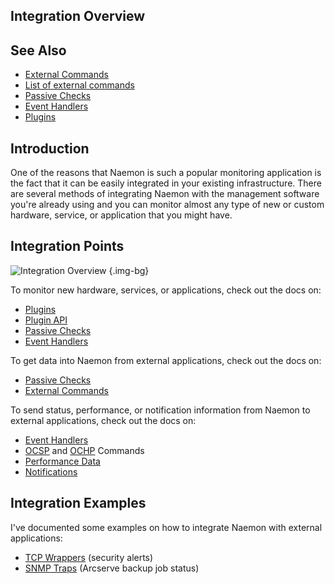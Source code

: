 ## Integration Overview

## See Also
- [External Commands](extcommands)
- [List of external commands](/documentation/developer/externalcommands/)
- [Passive Checks](passivechecks)
- [Event Handlers](eventhandlers)
- [Plugins](plugins)

## Introduction

One of the reasons that Naemon is such a popular monitoring application is the fact that it can be easily integrated in your existing infrastructure.  There are several methods of integrating Naemon with the management software you're already using and you can monitor almost any type of new or custom hardware, service, or application that you might have.

## Integration Points

![Integration Overview](/images/usersguide/svg/integrationoverview.svg) {.img-bg}

To monitor new hardware, services, or applications, check out the docs on:

- [Plugins](plugins)
- [Plugin API](pluginapi)
- [Passive Checks](passivechecks)
- [Event Handlers](eventhandlers)


To get data into Naemon from external applications, check out the docs on:

- [Passive Checks](passivechecks)
- [External Commands](extcommands)

To send status, performance, or notification information from Naemon to external applications, check out the docs on:

- [Event Handlers](eventhandlers)
- [OCSP](configmain#ocsp_command) and [OCHP](configmain#ochp_command) Commands
- [Performance Data](perfdata)
- [Notifications](notifications)

## Integration Examples

I've documented some examples on how to integrate Naemon with external applications:

- [TCP Wrappers](int-tcpwrappers) (security alerts)
- [SNMP Traps](int-snmptrap) (Arcserve backup job status)

